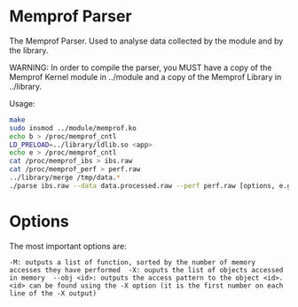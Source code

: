 Memprof Parser
==============

The Memprof Parser. Used to analyse data collected by the module and by the library.

WARNING: In order to compile the parser, you MUST have a copy of the Memprof Kernel module in ../module and a copy of the Memprof Library in ../library.


Usage:

```bash
make 
sudo insmod ../module/memprof.ko 
echo b > /proc/memprof_cntl 
LD_PRELOAD=../library/ldlib.so <app> 
echo e > /proc/memprof_cntl 
cat /proc/memprof_ibs > ibs.raw 
cat /proc/memprof_perf > perf.raw 
../library/merge /tmp/data.* 
./parse ibs.raw --data data.processed.raw --perf perf.raw [options, e.g. -M] 
```

Options
=======
The most important options are:

``
-M: outputs a list of function, sorted by the number of memory accesses they have performed 
-X: ouputs the list of objects accessed in memory 
--obj <id>: outputs the access pattern to the object <id>. <id> can be found using the -X option (it is the first number on each line of the -X output) 
``
